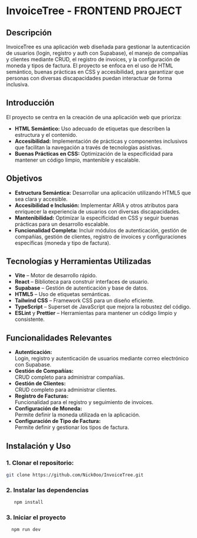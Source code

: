 ﻿# InvoiceTree - FRONTEND PROJECT

## Descripción
InvoiceTree es una aplicación web diseñada para gestionar la autenticación de usuarios (login, registro y auth con Supabase), el manejo de compañías y clientes mediante CRUD, el registro de invoices, y la configuración de moneda y tipos de factura. El proyecto se enfoca en el uso de HTML semántico, buenas prácticas en CSS y accesibilidad, para garantizar que personas con diversas discapacidades puedan interactuar de forma inclusiva.

## Introducción
El proyecto se centra en la creación de una aplicación web que prioriza:
- **HTML Semántico:** Uso adecuado de etiquetas que describen la estructura y el contenido.
- **Accesibilidad:** Implementación de prácticas y componentes inclusivos que facilitan la navegación a través de tecnologías asistivas.
- **Buenas Prácticas en CSS:** Optimización de la especificidad para mantener un código limpio, mantenible y escalable.

## Objetivos
- **Estructura Semántica:** Desarrollar una aplicación utilizando HTML5 que sea clara y accesible.
- **Accesibilidad e Inclusión:** Implementar ARIA y otros atributos para enriquecer la experiencia de usuarios con diversas discapacidades.
- **Mantenibilidad:** Optimizar la especificidad en CSS y seguir buenas prácticas para un desarrollo escalable.
- **Funcionalidad Completa:** Incluir módulos de autenticación, gestión de compañías, gestión de clientes, registro de invoices y configuraciones específicas (moneda y tipo de factura).

## Tecnologías y Herramientas Utilizadas
- **Vite** – Motor de desarrollo rápido.
- **React** – Biblioteca para construir interfaces de usuario.
- **Supabase** – Gestión de autenticación y base de datos.
- **HTML5** – Uso de etiquetas semánticas.
- **Tailwind CSS** – Framework CSS para un diseño eficiente.
- **TypeScript** – Superset de JavaScript que mejora la robustez del código.
- **ESLint** y **Prettier** – Herramientas para mantener un código limpio y consistente.

## Funcionalidades Relevantes
- **Autenticación:**  
  Login, registro y autenticación de usuarios mediante correo electrónico con Supabase.
- **Gestión de Compañías:**  
  CRUD completo para administrar compañías.
- **Gestión de Clientes:**  
  CRUD completo para administrar clientes.
- **Registro de Facturas:**  
  Funcionalidad para el registro y seguimiento de invoices.
- **Configuración de Moneda:**  
  Permite definir la moneda utilizada en la aplicación.
- **Configuración de Tipo de Factura:**  
  Permite definir y gestionar los tipos de factura.

## Instalación y Uso
### 1. **Clonar el repositorio:**
   ```bash
   git clone https://github.com/Nick0oo/InvoiceTree.git
   ```
### 2. **Instalar las dependencias**
```bash
   npm install
```
### 3. **Iniciar el proyecto**
```bash
  npm run dev
```

